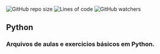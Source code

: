 ![GitHub repo size](https://img.shields.io/github/repo-size/lucianoadm/aulas_python)
![Lines of code](https://img.shields.io/tokei/lines/github/lucianoadm/aulas_python)
![GitHub watchers](https://img.shields.io/github/watchers/lucianoadm/aulas_python?style=social)
## Python
### Arquivos de aulas e exercícios básicos em Python.
